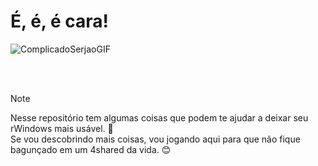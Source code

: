 # É, é, é cara! 

![ComplicadoSerjaoGIF](https://github.com/user-attachments/assets/a728ffdb-e3d9-4c73-b286-d1f9e1b94ba2)

<br>
<br>

> [!NOTE]
> Nesse repositório tem algumas coisas que podem te ajudar a deixar seu rWindows mais usável. 🚀<br/>
> Se vou descobrindo mais coisas, vou jogando aqui para que não fique bagunçado em um 4shared da vida. 😊

